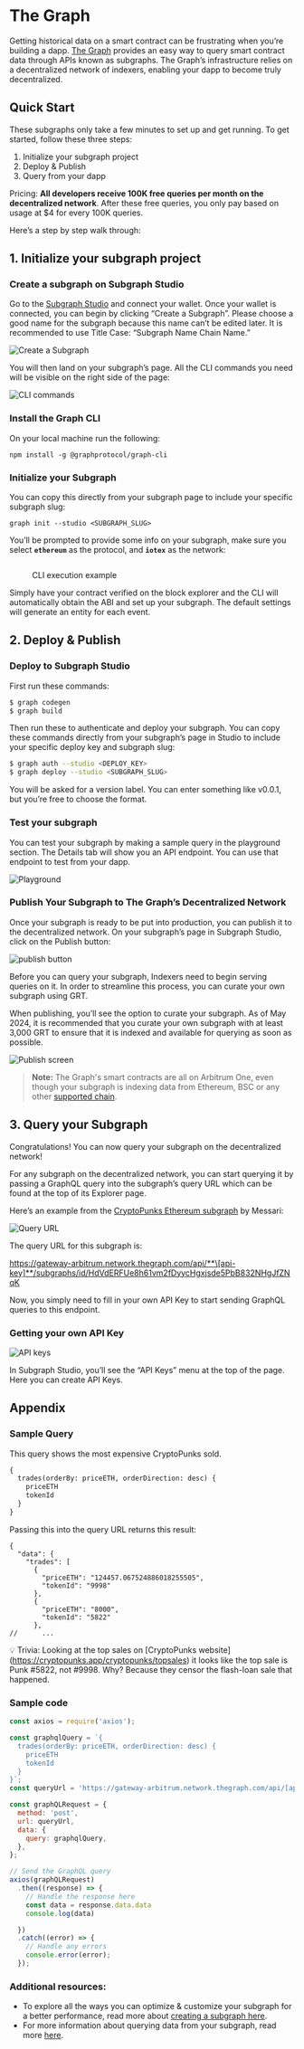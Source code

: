 # The Graph

Getting historical data on a smart contract can be frustrating when you’re building a dapp. [The Graph](https://thegraph.com/) provides an easy way to query smart contract data through APIs known as subgraphs. The Graph’s infrastructure relies on a decentralized network of indexers, enabling your dapp to become truly decentralized.

## Quick Start

These subgraphs only take a few minutes to set up and get running. To get started, follow these three steps:

1. Initialize your subgraph project
2. Deploy & Publish
3. Query from your dapp

Pricing: **All developers receive 100K free queries per month on the decentralized network**. After these free queries, you only pay based on usage at $4 for every 100K queries.

Here’s a step by step walk through:

## 1. Initialize your subgraph project

### Create a subgraph on Subgraph Studio⁠

Go to the [Subgraph Studio](https://thegraph.com/studio/) and connect your wallet. Once your wallet is connected, you can begin by clicking “Create a Subgraph”. Please choose a good name for the subgraph because this name can’t be edited later. It is recommended to use Title Case: “Subgraph Name Chain Name.”

![Create a Subgraph](https://lh7-us.googleusercontent.com/docsz/AD\_4nXf8OTdwMxlKQGKzIF\_kYR7NPKeh9TmWnZBYxb7ft\_YbdOdx\_VVtbp6PslN7N1KGUzNpIDCmaXppdrllM1cw\_J4L8Na03BXOWzJTK1POCve0nkRjQYgWJ60QHAdtQ4Niy83SMM8m0F0f-N-AJj4PDqDPlA5M?key=fnI6SyFgXU9SZRNX5C5vPQ)

You will then land on your subgraph’s page. All the CLI commands you need will be visible on the right side of the page:

![CLI commands](https://lh7-us.googleusercontent.com/docsz/AD\_4nXe3YvCxiOH\_LupSWe8zh9AmP-VrV4PlOq3f7Ix6hNlBUYcANUFuLuVIWR74OGiBs0nrugTyT0v3o6RPmTsgHONdv\_ZJNWtcDWEkRntXPHlQGFcqmEBa-D6j4aoIPzUKYdOJMVUPu8O3fwjdZ4IaXXZoTzY?key=fnI6SyFgXU9SZRNX5C5vPQ)

### Install the Graph CLI⁠

On your local machine run the following:

```
npm install -g @graphprotocol/graph-cli
```

### Initialize your Subgraph⁠

You can copy this directly from your subgraph page to include your specific subgraph slug:

```
graph init --studio <SUBGRAPH_SLUG>
```

You’ll be prompted to provide some info on your subgraph, make sure you select **`ethereum`** as the protocol, and **`iotex`** as the network:

<figure><img src="../../.gitbook/assets/image (89).png" alt=""><figcaption><p>CLI execution example</p></figcaption></figure>

Simply have your contract verified on the block explorer and the CLI will automatically obtain the ABI and set up your subgraph. The default settings will generate an entity for each event.

## 2. Deploy & Publish

### Deploy to Subgraph Studio⁠

First run these commands:

```bash
$ graph codegen
$ graph build
```

Then run these to authenticate and deploy your subgraph. You can copy these commands directly from your subgraph’s page in Studio to include your specific deploy key and subgraph slug:

```bash
$ graph auth --studio <DEPLOY_KEY>
$ graph deploy --studio <SUBGRAPH_SLUG>
```

You will be asked for a version label. You can enter something like v0.0.1, but you’re free to choose the format.

### Test your subgraph⁠

You can test your subgraph by making a sample query in the playground section. The Details tab will show you an API endpoint. You can use that endpoint to test from your dapp.

![Playground](https://lh7-us.googleusercontent.com/docsz/AD\_4nXf3afwSins8\_eO7BceGPN79VvwolDxmFNUnkPk0zAJCaUA-3-UAAjVvrMzwr7q9vNYWdrEUNgm2De2VfQpWauiT87RkFc-cVfoPSsQbYSgsmwhyY1-tpPdv2J1H4JAMq70nfWBhb8PszZBFjsbDAaJ5eto?key=fnI6SyFgXU9SZRNX5C5vPQ)

### Publish Your Subgraph to The Graph’s Decentralized Network

Once your subgraph is ready to be put into production, you can publish it to the decentralized network. On your subgraph’s page in Subgraph Studio, click on the Publish button:

![publish button](https://edgeandnode.notion.site/image/https%3A%2F%2Fprod-files-secure.s3.us-west-2.amazonaws.com%2Fa7d6afae-8784-4b15-a90e-ee8f6ee007ba%2F2f9c4526-123d-4164-8ea8-39959c8babbf%2FUntitled.png?table=block\&id=37005371-76b4-4780-b044-040a570e3af6\&spaceId=a7d6afae-8784-4b15-a90e-ee8f6ee007ba\&width=1420\&userId=\&cache=v2)

Before you can query your subgraph, Indexers need to begin serving queries on it. In order to streamline this process, you can curate your own subgraph using GRT.

When publishing, you’ll see the option to curate your subgraph. As of May 2024, it is recommended that you curate your own subgraph with at least 3,000 GRT to ensure that it is indexed and available for querying as soon as possible.

![Publish screen](https://lh7-us.googleusercontent.com/docsz/AD\_4nXerUr-IgWjwBZvp9Idvz5hTq8AFB0n\_VlXCzyDtUxKaCTANT4gkk-2O77oW-a0ZWOh3hnqQsY7zcSaLeCQin9XU1NTX1RVYOLFX9MuVxBEqcMryqgnGQKx-MbDnOWKuMoLBhgyVWQereg3cdWtCPcTQKFU?key=fnI6SyFgXU9SZRNX5C5vPQ)

> **Note:** The Graph's smart contracts are all on Arbitrum One, even though your subgraph is indexing data from Ethereum, BSC or any other [supported chain](https://thegraph.com/docs/en/developing/supported-networks/).

## 3. Query your Subgraph

Congratulations! You can now query your subgraph on the decentralized network!

For any subgraph on the decentralized network, you can start querying it by passing a GraphQL query into the subgraph’s query URL which can be found at the top of its Explorer page.

Here’s an example from the [CryptoPunks Ethereum subgraph](https://thegraph.com/explorer/subgraphs/HdVdERFUe8h61vm2fDyycHgxjsde5PbB832NHgJfZNqK) by Messari:

![Query URL](https://lh7-us.googleusercontent.com/docsz/AD\_4nXebivsPOUjPHAa3UVtvxoYTFXaGBao9pQOAJvFK0S7Uv0scfL6TcTVjmNCzT4DgsIloAQyrPTCqHjFPtmjyrzoKkfSeV28FjS32F9-aJJm0ILAHey2gqMr7Seu4IqPz2d\_\_QotsWG3OKv2dEghiD74eypzs?key=fnI6SyFgXU9SZRNX5C5vPQ)

The query URL for this subgraph is:

https://gateway-arbitrum.network.thegraph.com/api/**\[api-key]**/subgraphs/id/HdVdERFUe8h61vm2fDyycHgxjsde5PbB832NHgJfZNqK

Now, you simply need to  fill in your own API Key to start sending GraphQL queries to this endpoint.

### Getting your own API Key

![API keys](https://lh7-us.googleusercontent.com/docsz/AD\_4nXdz7H8hSRf2XqrU0jN3p3KbmuptHvQJbhRHOJh67nBfwh8RVnhTsCFDGA\_JQUFizyMn7psQO0Vgk6Vy7cKYH47OyTq5PqycB0xxLyF4kSPsT7hYdMv2MEzAo433sJT6VlQbUAzgPnSxKI9a5Tn3ShSzaxI?key=fnI6SyFgXU9SZRNX5C5vPQ)

In Subgraph Studio, you’ll see the “API Keys” menu at the top of the page. Here you can create API Keys.

## Appendix

### Sample Query

This query shows the most expensive CryptoPunks sold.

```graphql
{
  trades(orderBy: priceETH, orderDirection: desc) {
    priceETH
    tokenId
  }
}

```

Passing this into the query URL returns this result:

```
{
  "data": {
    "trades": [
      {
        "priceETH": "124457.067524886018255505",
        "tokenId": "9998"
      },
      {
        "priceETH": "8000",
        "tokenId": "5822"
      },
//      ...
```

💡 Trivia: Looking at the top sales on \[CryptoPunks website]\(https://cryptopunks.app/cryptopunks/topsales) it looks like the top sale is Punk #5822, not #9998. Why? Because they censor the flash-loan sale that happened.

### Sample code

```jsx
const axios = require('axios');

const graphqlQuery = `{
  trades(orderBy: priceETH, orderDirection: desc) {
    priceETH
    tokenId
  }
}`;
const queryUrl = 'https://gateway-arbitrum.network.thegraph.com/api/[api-key]/subgraphs/id/HdVdERFUe8h61vm2fDyycHgxjsde5PbB832NHgJfZNqK'

const graphQLRequest = {
  method: 'post',
  url: queryUrl,
  data: {
    query: graphqlQuery,
  },
};

// Send the GraphQL query
axios(graphQLRequest)
  .then((response) => {
    // Handle the response here
    const data = response.data.data
    console.log(data)

  })
  .catch((error) => {
    // Handle any errors
    console.error(error);
  });
```

### Additional resources:

* To explore all the ways you can optimize & customize your subgraph for a better performance, read more about [creating a subgraph here](https://thegraph.com/docs/en/developing/creating-a-subgraph/).
* For more information about querying data from your subgraph, read more [here](https://thegraph.com/docs/en/querying/querying-the-graph/).
